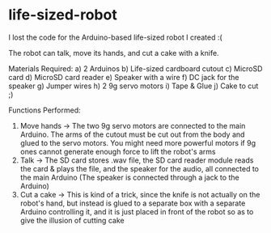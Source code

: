 # life-sized-robot
I lost the code for the Arduino-based life-sized robot I created :(

The robot can talk, move its hands, and cut a cake with a knife.

Materials Required:
  a) 2 Arduinos
  b) Life-sized cardboard cutout
  c) MicroSD card
  d) MicroSD card reader
  e) Speaker with a wire
  f) DC jack for the speaker
  g) Jumper wires
  h) 2 9g servo motors
  i) Tape & Glue
  j) Cake to cut ;)

Functions Performed:
1. Move hands -> The two 9g servo motors are connected to the main Arduino. The arms of the cutout must be cut out from the body and glued to the servo motors. You might need more powerful motors if 9g ones cannot generate enough force to lift the robot's arms
2. Talk -> The SD card stores .wav file, the SD card reader module reads the card & plays the file, and the speaker for the audio, all connected to the main Arduino (The speaker is connected through a jack to the Arduino)
3. Cut a cake -> This is kind of a trick, since the knife is not actually on the robot's hand, but instead is glued to a separate box with a separate Arduino controlling it, and it is just placed in front of the robot so as to give the illusion of cutting cake
